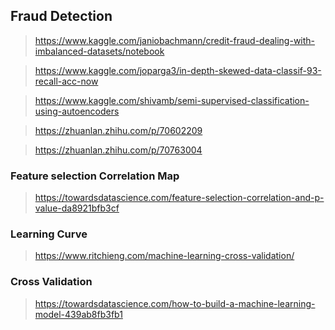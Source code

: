 ## Fraud Detection

> https://www.kaggle.com/janiobachmann/credit-fraud-dealing-with-imbalanced-datasets/notebook

> https://www.kaggle.com/joparga3/in-depth-skewed-data-classif-93-recall-acc-now

> https://www.kaggle.com/shivamb/semi-supervised-classification-using-autoencoders

> https://zhuanlan.zhihu.com/p/70602209

> https://zhuanlan.zhihu.com/p/70763004

### Feature selection Correlation Map
> https://towardsdatascience.com/feature-selection-correlation-and-p-value-da8921bfb3cf

### Learning Curve
> https://www.ritchieng.com/machine-learning-cross-validation/

### Cross Validation
> https://towardsdatascience.com/how-to-build-a-machine-learning-model-439ab8fb3fb1
